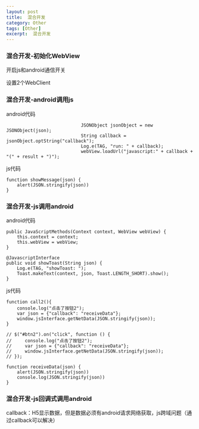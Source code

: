 ```yaml
---
layout: post
title:  混合开发
category: Other
tags: [Other]
excerpt:  混合开发
---
```


### 混合开发-初始化WebView ###

开启js和android通信开关

设置2个WebClient

### 混合开发-android调用js ###

android代码

                                JSONObject jsonObject = new JSONObject(json);
                                String callback = jsonObject.optString("callback");
                                Log.e(TAG, "run: " + callback);
                                webView.loadUrl("javascript:" + callback + "(" + result + ")");


js代码

    function showMessage(json) {
        alert(JSON.stringify(json))
    }

### 混合开发-js调用android ###

android代码

    public JavaScriptMethods(Context context, WebView webView) {
        this.context = context;
        this.webView = webView;
    }

    @JavascriptInterface
    public void showToast(String json) {
        Log.e(TAG, "showToast: ");
        Toast.makeText(context, json, Toast.LENGTH_SHORT).show();
    }

js代码


    function call2(){
        console.log("点击了按钮2");
        var json = {"callback": "receiveData"};
        window.jsInterface.getNetData(JSON.stringify(json));
    }

    // $("#btn2").on("click", function () {
    //     console.log("点击了按钮2");
    //     var json = {"callback": "receiveData"};
    //     window.jsInterface.getNetData(JSON.stringify(json));
    // });

    function receiveData(json) {
        alert(JSON.stringify(json))
        console.log(JSON.stringify(json))
    }

### 混合开发-js回调式调用android ###

callback：H5显示数据，但是数据必须有android请求网络获取，js跨域问题（通过callback可以解决）